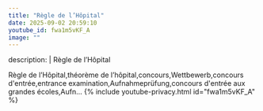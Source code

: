 ```yaml
---
title: "Règle de l’Hôpital"
date: 2025-09-02 20:59:10 
youtube_id: fwa1m5vKF_A
image: ""
---
```

description: |
  Règle de l’Hôpital
  
  
  
  
  Règle de l’Hôpital,théorème de l’hôpital,concours,Wettbewerb,concours d'entrée,entrance examination,Aufnahmeprüfung,concours d'entrée aux grandes écoles,Aufn...
{% include youtube-privacy.html id="fwa1m5vKF_A" %}
